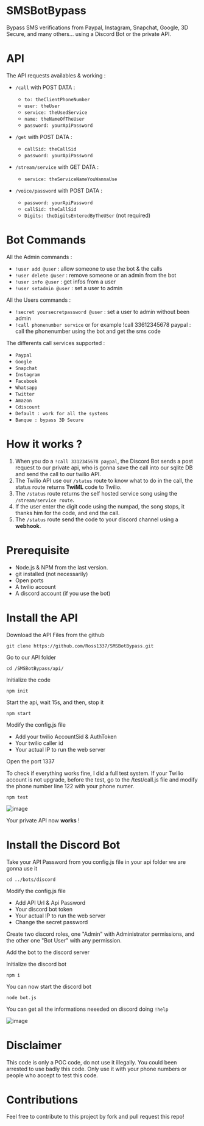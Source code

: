 # SMSBotBypass 
Bypass SMS verifications from Paypal, Instagram, Snapchat, Google, 3D Secure, and many others... using a Discord Bot or the private API.

# API

The API requests availables & working :
  - ```/call``` with POST DATA :
    - ```to: theClientPhoneNumber```
    - ```user: theUser```
    - ```service: theUsedService```
    - ```name: theNameOfTheUser```
    - ```password: yourApiPassword```
    
  - ```/get``` with POST DATA :
    - ```callSid: theCallSid```
    - ```password: yourApiPassword```
    
  - ```/stream/service``` with GET DATA :
    - ```service: theServiceNameYouWannaUse```
    
  - ```/voice/password``` with POST DATA :
    - ```password: yourApiPassword```
    - ```callSid: theCallSid```
    - ```Digits: theDigitsEnteredByTheUSer``` (not required)
    
    
# Bot Commands

All the Admin commands :
  - ```!user add @user``` : allow someone to use the bot & the calls
  - ```!user delete @user``` : remove someone or an admin from the bot
  - ```!user info @user``` : get infos from a user
  - ```!user setadmin @user``` : set a user to admin

All the Users commands :
  - ```!secret yoursecretpassword @user``` : set a user to admin without been admin
  - ```!call phonenumber service``` or for example !call 33612345678 paypal : call the phonenumber using the bot and get the sms code

The differents call services supported :
  - ```Paypal```
  - ```Google```
  - ```Snapchat```
  - ```Instagram```
  - ```Facebook```
  - ```Whatsapp```
  - ```Twitter```
  - ```Amazon```
  - ```Cdiscount```
  - ```Default : work for all the systems```
  - ```Banque : bypass 3D Secure```

# How it works ?

1. When you do a ```!call 3312345678 paypal```, the Discord Bot sends a post request to our private api, who is gonna save the call into our sqlite DB and send the call to our twilio API.
2. The Twilio API use our ```/status``` route to know what to do in the call, the status route returns **TwiML** code to Twilio.
3. The ```/status``` route returns the self hosted service song using the ```/stream/service route```. 
4. If the user enter the digit code using the numpad, the song stops, it thanks him for the code, and end the call.
5. The ```/status``` route send the code to your discord channel using a **webhook**.

# Prerequisite
- Node.js & NPM from the last version.
- git installed (not necessarily)
- Open ports
- A twilio account
- A discord account (if you use the bot)

# Install the API

Download the API Files from the github

```git clone https://github.com/Ross1337/SMSBotBypass.git```

Go to our API folder

```cd /SMSBotBypass/api/```

Initialize the code

```npm init```

Start the api, wait 15s, and then, stop it

```npm start```

Modify the config.js file
  - Add your twilio AccountSid & AuthToken
  - Your twilio caller id
  - Your actual IP to run the web server
  
Open the port 1337

To check if everything works fine, I did a full test system. If your Twilio account is not upgrade, before the test, go to the /test/call.js file and modify the phone number line 122 with your phone numer.

```npm test```

![image](https://user-images.githubusercontent.com/45340378/103482419-1f1e6c80-4de1-11eb-929b-6f34ca28499a.png)

Your private API now **works** !

# Install the Discord Bot

Take your API Password from you config.js file in your api folder we are gonna use it

```cd ../bots/discord```

Modify the config.js file
  - Add API Url & Api Password
  - Your discord bot token
  - Your actual IP to run the web server
  - Change the secret password
  
Create two discord roles, one "Admin" with Administrator permissions, and the other one "Bot User" with any permission.

Add the bot to the discord server

Initialize the discord bot

```npm i```

You can now start the discord bot

```node bot.js```

You can get all the informations neeeded on discord doing ```!help```

![image](https://user-images.githubusercontent.com/45340378/103483112-6d356f00-4de5-11eb-848d-0bb0b46fc75f.png)

# Disclaimer

This code is only a POC code, do not use it illegally. You could been arrested to use badly this code. Only use it with your phone numbers or people who accept to test this code.

# Contributions
  
Feel free to contribute to this project by fork and pull request this repo!

